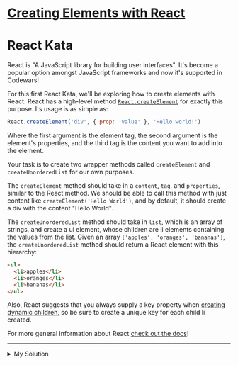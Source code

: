 # [Creating Elements with React](https://www.codewars.com/kata/55aac03755b0264947000138)

# React Kata

React is "A JavaScript library for building user interfaces". It's become a popular option amongst JavaScript frameworks and now it's supported in Codewars!

For this first React Kata, we'll be exploring how to create elements with React. React has a high-level method [`React.createElement`](https://facebook.github.io/react/docs/top-level-api.html#react.createelement) for exactly this purpose. Its usage is as simple as:

```js
React.createElement('div', { prop: 'value' }, 'Hello world!')
```

Where the first argument is the element tag, the second argument is the element's properties, and the third tag is the content you want to add into the element.

Your task is to create two wrapper methods called `createElement` and `createUnorderedList` for our own purposes.

The `createElement` method should take in a `content`, `tag`, and `properties`, similar to the React method. We should be able to call this method with just content like `createElement('Hello World')`, and by default, it should create a div with the content "Hello World".

The `createUnorderedList` method should take in `list`, which is an array of strings, and create a ul element, whose children are li elements containing the values from the list. Given an array `['apples', 'oranges', 'bananas']`, the `createUnorderedList` method should return a React element with this hierarchy:

```html
<ul>
  <li>apples</li>
  <li>oranges</li>
  <li>bananas</li>
</ul>
```

Also, React suggests that you always supply a key property when [creating dynamic children](http://facebook.github.io/react/docs/multiple-components.html#dynamic-children), so be sure to create a unique key for each child li created.

For more general information about React [check out the docs](https://facebook.github.io/react/index.html)!

---

<details><summary>My Solution</summary>

```js
var React = require('react')

function createElement(content, tag = 'div', props = {}) {
  return React.createElement(tag, props, content)
}

function createUnorderedList(list) {
  const listItems = list.map((item, index) => React.createElement('li', { key: index }, item))
  return React.createElement('ul', null, listItems)
}
```

</details>
